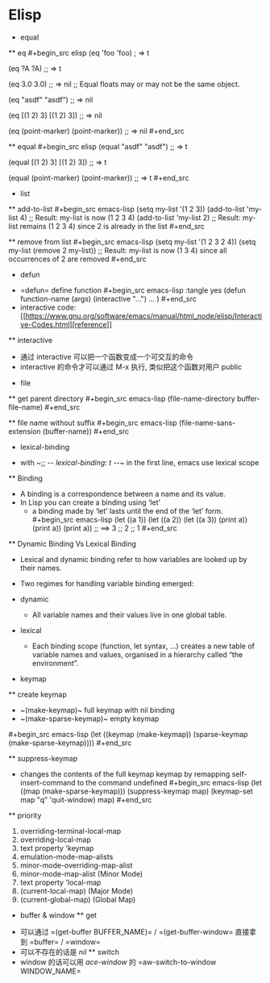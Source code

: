 # Elisp


* equal

** eq
#+begin_src elisp
(eq 'foo 'foo)
;  ⇒ t


(eq ?A ?A)
;; ⇒ t


(eq 3.0 3.0)
;; ⇒ nil
;; Equal floats may or may not be the same object.

(eq "asdf" "asdf")
;; ⇒ nil

(eq [(1 2) 3] [(1 2) 3])
;; ⇒ nil

(eq (point-marker) (point-marker))
;; ⇒ nil
#+end_src


** equal
#+begin_src elisp
(equal "asdf" "asdf")
;; ⇒ t


(equal [(1 2) 3] [(1 2) 3])
;; ⇒ t


(equal (point-marker) (point-marker))
;; ⇒ t
#+end_src

* list

** add-to-list
#+begin_src emacs-lisp
(setq my-list '(1 2 3))
(add-to-list 'my-list 4)
;; Result: my-list is now (1 2 3 4)
(add-to-list 'my-list 2)
;; Result: my-list remains (1 2 3 4) since 2 is already in the list
#+end_src

** remove from list
#+begin_src emacs-lisp
(setq my-list '(1 2 3 2 4))
(setq my-list (remove 2 my-list))
;; Result: my-list is now (1 3 4) since all occurrences of 2 are removed
#+end_src

* defun
+ =defun= define function
    #+begin_src emacs-lisp :tangle yes
(defun function-name (args)
  (interactive "...")
  ...
  )
#+end_src
+ interactive code: [[https://www.gnu.org/software/emacs/manual/html_node/elisp/Interactive-Codes.html][reference]]

** interactive
+ 通过 interactive 可以把一个函数变成一个可交互的命令
+ interactive 的命令才可以通过 M-x 执行, 类似把这个函数对用户 public

* file

** get parent directory
#+begin_src emacs-lisp
(file-name-directory buffer-file-name)
#+end_src

** file name without suffix
#+begin_src emacs-lisp
(file-name-sans-extension (buffer-name))
#+end_src

* lexical-binding
- with ~;; -*- lexical-binding: t -*-~ in the first line, emacs use lexical scope

** Binding
- A binding is a correspondence between a name and its value.
- In Lisp you can create a binding using ‘let’
  - a binding made by ‘let’ lasts until the end of the ‘let’ form.
    #+begin_src emacs-lisp
      (let ((a 1))
        (let ((a 2))
          (let ((a 3))
            (print a))
          (print a))
        (print a))
      ;; ==> 3
      ;;     2
      ;;     1
    #+end_src



** Dynamic Binding Vs Lexical Binding

- Lexical and dynamic binding refer to how variables are looked up by their names.
- Two regimes for handling variable binding emerged:

- dynamic
  + All variable names and their values live in one global table.
- lexical
  * Each binding scope (function, let syntax, …) creates a new table of variable names and values, organised in a hierarchy called “the environment”.

* keymap

** create keymap

- ~(make-keymap)~ full keymap with nil binding
- ~(make-sparse-keymap)~ empty keymap

#+begin_src emacs-lisp
  (let ((keymap (make-keymap))
        (sparse-keymap (make-sparse-keymap))))
#+end_src

** suppress-keymap
- changes the contents of the full keymap keymap by remapping self-insert-command to the command undefined
  #+begin_src emacs-lisp
  (let ((map (make-sparse-keymap)))
    (suppress-keymap map)
    (keymap-set map "q" 'quit-window)
    map)
  #+end_src


** priority

1. overriding-terminal-local-map
2. overriding-local-map
3. text property 'keymap
4. emulation-mode-map-alists
5. minor-mode-overriding-map-alist
6. minor-mode-map-alist (Minor Mode)
7. text property 'local-map
8. (current-local-map) (Major Mode)
9. (current-global-map) (Global Map)


* buffer & window
** get
+ 可以通过 =(get-buffer BUFFER_NAME)= / =(get-buffer-window= 直接拿到 =buffer= / =window=
+ 可以不存在的话是 *nil*
** switch
+ window 的话可以用 *ace-window* 的 =aw-switch-to-window WINDOW_NAME=

